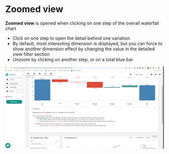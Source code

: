 # Zoomed view

**Zoomed view** is opened when clicking on one step of the overall waterfall chart

* Click on one step to open the detail behind one variation
* By default, most interesting dimension is displayed, but you can force to show another dimension effect by changing the value in the detailed view filter section
* Unzoom by clicking on another step, or on a total blue bar

![zoomed_view](images/1_Zoomed-view-detailed.gif)
